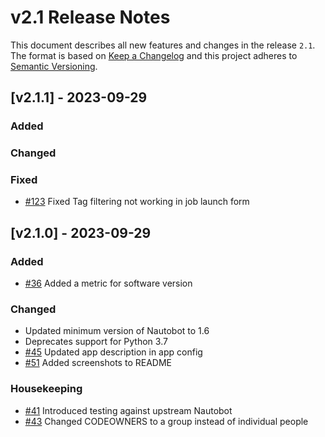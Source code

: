 # v2.1 Release Notes


This document describes all new features and changes in the release `2.1`. The format is based on [Keep a Changelog](https://keepachangelog.com/en/1.0.0/) and this project adheres to [Semantic Versioning](https://semver.org/spec/v2.0.0.html).


## [v2.1.1] - 2023-09-29

### Added

### Changed

### Fixed

- [#123](https://github.com/nautobot/nautobot-app-capacity-metrics/issues/123) Fixed Tag filtering not working in job launch form

## [v2.1.0] - 2023-09-29

### Added

- [#36](https://github.com/nautobot/nautobot-app-capacity-metrics/pull/36) Added a metric for software version

### Changed

- Updated minimum version of Nautobot to 1.6
- Deprecates support for Python 3.7
- [#45](https://github.com/nautobot/nautobot-app-capacity-metrics/pull/45) Updated app description in app config
- [#51](https://github.com/nautobot/nautobot-app-capacity-metrics/pull/51) Added screenshots to README

### Housekeeping

- [#41](https://github.com/nautobot/nautobot-app-capacity-metrics/pull/41) Introduced testing against upstream Nautobot
- [#43](https://github.com/nautobot/nautobot-app-capacity-metrics/pull/43) Changed CODEOWNERS to a group instead of individual people
